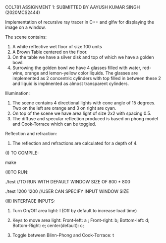 
COL781 ASSIGNMENT 1: SUBMITTED BY AAYUSH KUMAR SINGH (2020MCS2444)

Implementation of recursive ray tracer in C++ and glfw for displaying the image on a window.

The scene contains:
1. A white reflective wet floor of size 100 units
2. A Brown Table centered on the floor.
3. On the table we have a silver disk and top of which we have a golden bowl. 
4. Surrowing the golden bowl we have 4 glasses filled with water, red-wine, orange and lemon-yellow color liquids.
The glasses are implemented as 2 concentric cylinders with top filled in between these 2 and liquid is implmented as almost transparent cylinders.

Illumination:
1. The scene contains 4 directional lights with cone angle of 15 degrees. Two on the left are orange and 3 on right are cyan. 
2. On top of the scene we have area light of size 2x2 with spacing 0.5.
3. The diffuse and specular reflection produced is based on phong model and Cook-Torrace which can be toggled.

Reflection and refraction:
1. The reflection and refractions are calculated for a depth of 4.




(I) TO COMPILE:

make

(II)TO RUN:

./test				//TO RUN WITH DEFAULT WINDOW SIZE OF 800 * 800

./test 1200 1200 		//USER CAN SPECIFY INPUT WINDOW SIZE    




(III) INTERFACE INPUTS:
1. Turn On/Off area light: l (Off by default to increase load time)
2. Keys to move area light: 
	Front-left: a ;
	Front-right: b;
	Bottom-left: d;
	Bottom-Right: e;
	center(default): c;
	
3. Toggle between Blinn-Phong and Cook-Torrace: t


 
